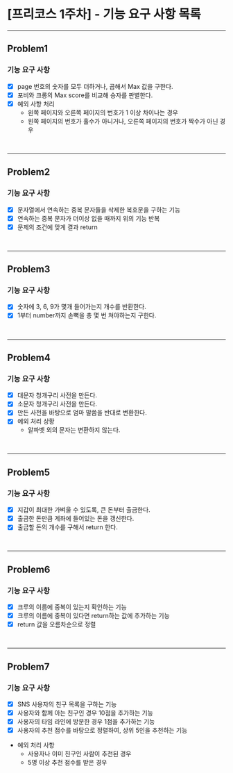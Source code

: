 # [프리코스 1주차] - 기능 요구 사항 목록

--------

## Problem1
### 기능 요구 사항
- [x] page 번호의 숫자를 모두 더하거나, 곱해서 Max 값을 구한다.
- [x] 포비와 크롱의 Max score를 비교해 승자를 판별한다.
- [x] 예외 사항 처리
  -  왼쪽 페이지와 오른쪽 페이지의 번호가 1 이상 차이나는 경우
  -  왼쪽 페이지의 번호가 홀수가 아니거나, 오른쪽 페이지의 번호가 짝수가 아닌 경우

<br>

-----
## Problem2
### 기능 요구 사항
- [x] 문자열에서 연속하는 중복 문자들을 삭제한 복호문을 구하는 기능
- [x] 연속하는 중복 문자가 더이상 없을 때까지 위의 기능 반복
- [x] 문제의 조건에 맞게 결과 return 

<br>

----
## Problem3
### 기능 요구 사항
-[x] 숫자에 3, 6, 9가 몇개 들어가는지 개수를 반환한다.
-[x] 1부터 number까지 손뼉을 총 몇 번 쳐야하는지 구한다.

<br>

-----
## Problem4
### 기능 요구 사항
-[x] 대문자 청개구리 사전을 만든다.
-[x] 소문자 청개구리 사전을 만든다.
-[x] 만든 사전을 바탕으로 엄마 말씀을 반대로 변환한다.
-[x] 예외 처리 상황
  - 알파벳 외의 문자는 변환하지 않는다.

 <br>

-----
## Problem5
### 기능 요구 사항
-[x] 지갑이 최대한 가벼울 수 있도록, 큰 돈부터 출금한다.
-[x] 출금한 돈만큼 계좌에 들어있는 돈을 갱신한다.
-[x] 출금할 돈의 개수를 구해서 return 한다.

 <br>

---- 
## Problem6
### 기능 요구 사항
-[x] 크루의 이름에 중복이 있는지 확인하는 기능
-[x] 크루의 이름에 중복이 있다면 return하는 값에 추가하는 기능
-[x] return 값을 오름차순으로 정렬

 <br>

-------
## Problem7
### 기능 요구 사항
-[x] SNS 사용자의 친구 목록을 구하는 기능
-[x] 사용자와 함께 아는 친구인 경우 10점을 추가하는 기능
-[x] 사용자의 타임 라인에 방문한 경우 1점을 추가하는 기능
-[x] 사용자의 추천 점수를 바탕으로 정렬하여, 상위 5인을 추천하는 기능
- 예외 처리 사항
  - 사용자나 이미 친구인 사람이 추천된 경우
  - 5명 이상 추천 점수를 받은 경우

 <br>